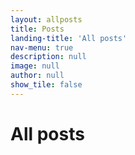 ```yaml
---
layout: allposts
title: Posts
landing-title: 'All posts'
nav-menu: true
description: null
image: null
author: null
show_tile: false
---
```


<h1>All posts</h1>
